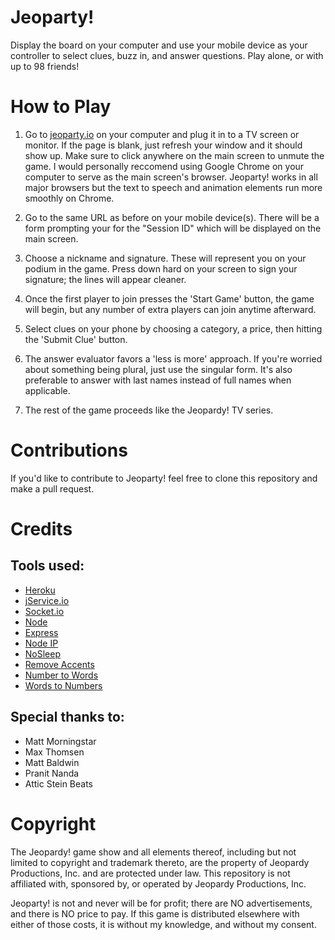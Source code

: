 # Jeoparty!
Display the board on your computer and use your mobile device as your controller to select clues, buzz in, and answer questions. Play alone, or with up to 98 friends!

# How to Play

1. Go to [jeoparty.io](http://jeoparty.io) on your computer and plug it in to a TV screen or monitor. If the page is blank, just refresh your window and it should show up. Make sure to click anywhere on the main screen to unmute the game. I would personally reccomend using Google Chrome on your computer to serve as the main screen's browser. Jeoparty! works in all major browsers but the text to speech and animation elements run more smoothly on Chrome.

2. Go to the same URL as before on your mobile device(s). There will be a form prompting your for the "Session ID" which will be displayed on the main screen.

3. Choose a nickname and signature. These will represent you on your podium in the game. Press down hard on your screen to sign your signature; the lines will appear cleaner.

4. Once the first player to join presses the 'Start Game' button, the game will begin, but any number of extra players can join anytime afterward.

5. Select clues on your phone by choosing a category, a price, then hitting the 'Submit Clue' button.

6. The answer evaluator favors a 'less is more' approach. If you're worried about something being plural, just use the singular form. It's also preferable to answer with last names instead of full names when applicable.

7. The rest of the game proceeds like the Jeopardy! TV series.

# Contributions

If you'd like to contribute to Jeoparty! feel free to clone this repository and make a pull request.

# Credits
## Tools used:
* [Heroku](https://www.heroku.com)
* [jService.io](http://jservice.io)
* [Socket.io](https://socket.io)
* [Node](https://nodejs.org/en/)
* [Express](https://expressjs.com)
* [Node IP](https://github.com/indutny/node-ip)
* [NoSleep](https://github.com/richtr/NoSleep.js?files=1)
* [Remove Accents](https://github.com/tyxla/remove-accents)
* [Number to Words](https://github.com/marlun78/number-to-words)
* [Words to Numbers](https://github.com/finnfiddle/words-to-numbers)

## Special thanks to:
* Matt Morningstar
* Max Thomsen
* Matt Baldwin
* Pranit Nanda
* Attic Stein Beats

# Copyright
The Jeopardy! game show and all elements thereof, including but not limited to copyright and trademark thereto, are the property of Jeopardy Productions, Inc. and are protected under law. This repository is not affiliated with, sponsored by, or operated by Jeopardy Productions, Inc.

Jeoparty! is not and never will be for profit; there are NO advertisements, and there is NO price to pay. If this game is distributed elsewhere with either of those costs, it is without my knowledge, and without my consent.
